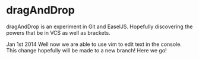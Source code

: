dragAndDrop
===========

dragAndDrop is an experiment in Git and EaselJS. Hopefully discovering the powers that
be in VCS as well as brackets. 

Jan 1st 2014
Well now we are able to use vim to edit text in the console.  This change
hopefully will be made to a new branch!  Here we go!
